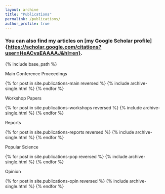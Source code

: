 ```yaml
---
layout: archive
title: "Publications"
permalink: /publications/
author_profile: true
---
```


### You can also find my articles on [my Google Scholar profile]{https://scholar.google.com/citations?user=HeACvaEAAAAJ&hl=en}.

{% include base_path %}

Main Conference Proceedings 

{% for post in site.publications-main reversed %}
  {% include archive-single.html %}
{% endfor %}

Workshop Papers

{% for post in site.publications-workshops reversed %}
  {% include archive-single.html %}
{% endfor %}

Reports

{% for post in site.publications-reports reversed %}
  {% include archive-single.html %}
{% endfor %}

Popular Science 

{% for post in site.publications-pop reversed %}
  {% include archive-single.html %}
{% endfor %}

Opinion

{% for post in site.publications-opin reversed %}
  {% include archive-single.html %}
{% endfor %}


